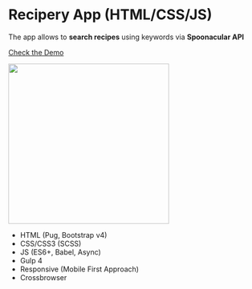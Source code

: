 # Recipery App (HTML/CSS/JS)

The app allows to **search recipes** using keywords via **Spoonacular API**

<a href="http://eisenpar.com/recipery/" target="_blank">Check the Demo</a>

<img src="http://natali-davydova.me/assets/img/portfolio/recipery/sample.png" width="320" />

- HTML (Pug, Bootstrap v4)
- CSS/CSS3 (SCSS)
- JS (ES6+, Babel, Async)
- Gulp 4
- Responsive (Mobile First Approach)
- Crossbrowser
